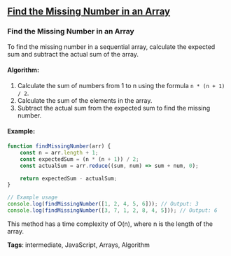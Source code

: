 ## [Find the Missing Number in an Array](#find-missing-number-in-an-array)

### Find the Missing Number in an Array

To find the missing number in a sequential array, calculate the expected sum and subtract the actual sum of the array.

#### Algorithm:
1. Calculate the sum of numbers from 1 to n using the formula `n * (n + 1) / 2`.
2. Calculate the sum of the elements in the array.
3. Subtract the actual sum from the expected sum to find the missing number.

#### Example:
```javascript
function findMissingNumber(arr) {
    const n = arr.length + 1;
    const expectedSum = (n * (n + 1)) / 2;
    const actualSum = arr.reduce((sum, num) => sum + num, 0);

    return expectedSum - actualSum;
}

// Example usage
console.log(findMissingNumber([1, 2, 4, 5, 6])); // Output: 3
console.log(findMissingNumber([3, 7, 1, 2, 8, 4, 5])); // Output: 6
```

This method has a time complexity of O(n), where n is the length of the array.

**Tags**: intermediate, JavaScript, Arrays, Algorithm



